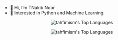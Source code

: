 - 👋 Hi, I’m TNakib Noor
- 👀 Interested in Python and Machine Learning

<div align="center">

![tahfimism's Top Languages](https://github-readme-stats.vercel.app/api/top-langs/?username=tahfimism&theme=vue-dark&show_icons=true&hide_border=true&layout=compact)

![tahfimism's Top Languages](https://github-readme-stats.vercel.app/api/top-langs/?username=tahfimism&theme=tokyonight&show_icons=true&hide_border=true&layout=compact)

</div>
